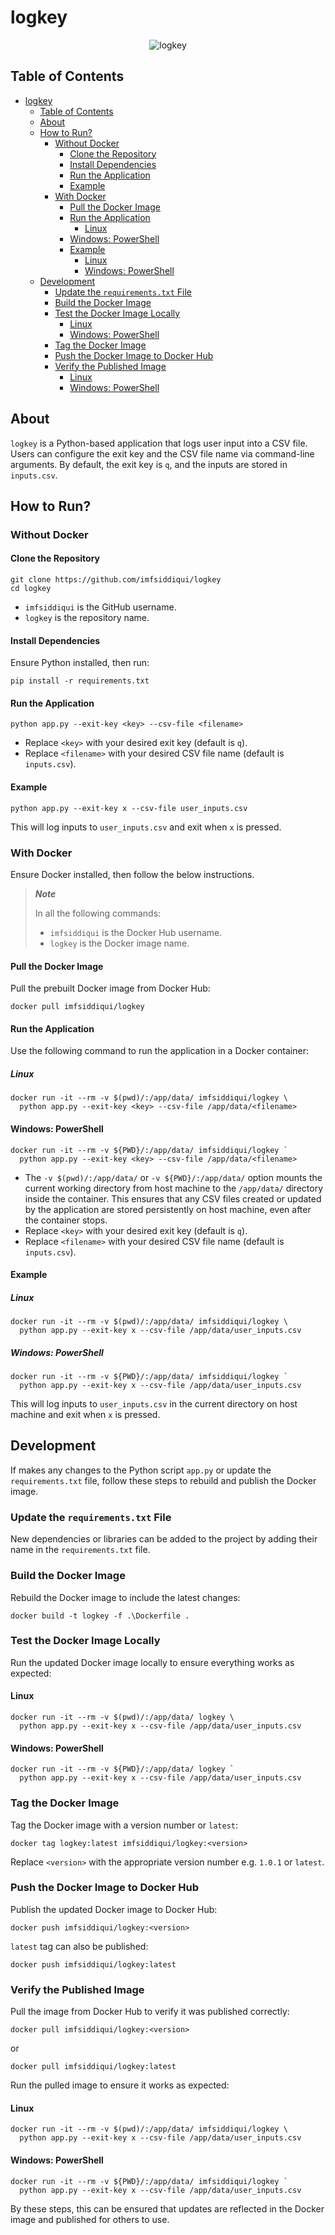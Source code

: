 <!-- markdownlint-disable MD024 MD033 MD040 -->

# logkey

<div align="center">

![logkey](https://raw.githubusercontent.com/imfsiddiqui/logkey/refs/heads/main/images/logkey.png)

</div>

## Table of Contents

- [logkey](#logkey)
  - [Table of Contents](#table-of-contents)
  - [About](#about)
  - [How to Run?](#how-to-run)
    - [Without Docker](#without-docker)
      - [Clone the Repository](#clone-the-repository)
      - [Install Dependencies](#install-dependencies)
      - [Run the Application](#run-the-application)
      - [Example](#example)
    - [With Docker](#with-docker)
      - [Pull the Docker Image](#pull-the-docker-image)
      - [Run the Application](#run-the-application-1)
        - [Linux](#linux)
      - [Windows: PowerShell](#windows-powershell)
      - [Example](#example-1)
        - [Linux](#linux-1)
        - [Windows: PowerShell](#windows-powershell-1)
  - [Development](#development)
    - [Update the `requirements.txt` File](#update-the-requirementstxt-file)
    - [Build the Docker Image](#build-the-docker-image)
    - [Test the Docker Image Locally](#test-the-docker-image-locally)
      - [Linux](#linux-2)
      - [Windows: PowerShell](#windows-powershell-2)
    - [Tag the Docker Image](#tag-the-docker-image)
    - [Push the Docker Image to Docker Hub](#push-the-docker-image-to-docker-hub)
    - [Verify the Published Image](#verify-the-published-image)
      - [Linux](#linux-3)
      - [Windows: PowerShell](#windows-powershell-3)

## About

`logkey` is a Python-based application that logs user input into a CSV file. Users can configure the exit key and the CSV file name via command-line arguments. By default, the exit key is `q`, and the inputs are stored in `inputs.csv`.

## How to Run?

### Without Docker

#### Clone the Repository

```
git clone https://github.com/imfsiddiqui/logkey
cd logkey
```

- `imfsiddiqui` is the GitHub username.
- `logkey` is the repository name.

#### Install Dependencies

Ensure Python installed, then run:

```
pip install -r requirements.txt
```

#### Run the Application

```
python app.py --exit-key <key> --csv-file <filename>
```

- Replace `<key>` with your desired exit key (default is `q`).
- Replace `<filename>` with your desired CSV file name (default is `inputs.csv`).

#### Example

```
python app.py --exit-key x --csv-file user_inputs.csv
```

This will log inputs to `user_inputs.csv` and exit when `x` is pressed.

### With Docker

Ensure Docker installed, then follow the below instructions.

> ***Note***
>
> In all the following commands:
>
> - `imfsiddiqui` is the Docker Hub username.
> - `logkey` is the Docker image name.

#### Pull the Docker Image

Pull the prebuilt Docker image from Docker Hub:

```
docker pull imfsiddiqui/logkey
```

#### Run the Application

Use the following command to run the application in a Docker container:

##### Linux

```
docker run -it --rm -v $(pwd)/:/app/data/ imfsiddiqui/logkey \
  python app.py --exit-key <key> --csv-file /app/data/<filename>
```

#### Windows: PowerShell

```
docker run -it --rm -v ${PWD}/:/app/data/ imfsiddiqui/logkey `
  python app.py --exit-key <key> --csv-file /app/data/<filename>
```

- The `-v $(pwd)/:/app/data/` or `-v ${PWD}/:/app/data/` option mounts the current working directory from host machine to the `/app/data/` directory inside the container. This ensures that any CSV files created or updated by the application are stored persistently on host machine, even after the container stops.
- Replace `<key>` with your desired exit key (default is `q`).
- Replace `<filename>` with your desired CSV file name (default is `inputs.csv`).

#### Example

##### Linux

```
docker run -it --rm -v $(pwd)/:/app/data/ imfsiddiqui/logkey \
  python app.py --exit-key x --csv-file /app/data/user_inputs.csv
```

##### Windows: PowerShell

```
docker run -it --rm -v ${PWD}/:/app/data/ imfsiddiqui/logkey `
  python app.py --exit-key x --csv-file /app/data/user_inputs.csv
```

This will log inputs to `user_inputs.csv` in the current directory on host machine and exit when `x` is pressed.

## Development

If makes any changes to the Python script `app.py` or update the `requirements.txt` file, follow these steps to rebuild and publish the Docker image.

### Update the `requirements.txt` File

New dependencies or libraries can be added to the project by adding their name in the `requirements.txt` file.

### Build the Docker Image

Rebuild the Docker image to include the latest changes:

```
docker build -t logkey -f .\Dockerfile .
```

### Test the Docker Image Locally

Run the updated Docker image locally to ensure everything works as expected:

#### Linux

```
docker run -it --rm -v $(pwd)/:/app/data/ logkey \
  python app.py --exit-key x --csv-file /app/data/user_inputs.csv
```

#### Windows: PowerShell

```
docker run -it --rm -v ${PWD}/:/app/data/ logkey `
  python app.py --exit-key x --csv-file /app/data/user_inputs.csv
```

### Tag the Docker Image

Tag the Docker image with a version number or `latest`:

```
docker tag logkey:latest imfsiddiqui/logkey:<version>
```

Replace `<version>` with the appropriate version number e.g. `1.0.1` or `latest`.

### Push the Docker Image to Docker Hub

Publish the updated Docker image to Docker Hub:

```
docker push imfsiddiqui/logkey:<version>
```

`latest` tag can also be published:

```
docker push imfsiddiqui/logkey:latest
```

### Verify the Published Image

Pull the image from Docker Hub to verify it was published correctly:

```
docker pull imfsiddiqui/logkey:<version>
```

or

```
docker pull imfsiddiqui/logkey:latest
```

Run the pulled image to ensure it works as expected:

#### Linux

```
docker run -it --rm -v $(pwd)/:/app/data/ imfsiddiqui/logkey \
  python app.py --exit-key x --csv-file /app/data/user_inputs.csv
```

#### Windows: PowerShell

```
docker run -it --rm -v ${PWD}/:/app/data/ imfsiddiqui/logkey `
  python app.py --exit-key x --csv-file /app/data/user_inputs.csv
```

By these steps, this can be ensured that updates are reflected in the Docker image and published for others to use.
